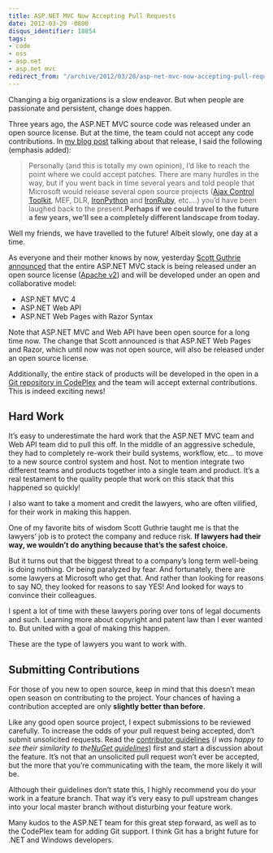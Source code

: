 ```yaml
---
title: ASP.NET MVC Now Accepting Pull Requests
date: 2012-03-29 -0800
disqus_identifier: 18854
tags:
- code
- oss
- asp.net
- asp.net mvc
redirect_from: "/archive/2012/03/28/asp-net-mvc-now-accepting-pull-requests.aspx/"
---
```


Changing a big organizations is a slow endeavor. But when people are
passionate and persistent, change does happen.

Three years ago, the ASP.NET MVC source code was released under an open
source license. But at the time, the team could not accept any code
contributions. In [my blog
post](https://haacked.com/archive/2009/04/01/aspnetmvc-open-source.aspx "ASP.NET MVC released as OSS")
talking about that release, I said the following (emphasis added):

> Personally (and this is totally my own opinion), I’d like to reach the
> point where we could accept patches. There are many hurdles in the
> way, but if you went back in time several years and told people that
> Microsoft would release several open source projects ([Ajax Control
> Toolkit](http://www.codeplex.com/AjaxControlToolkit), MEF, DLR,
> [IronPython](http://www.codeplex.com/Wiki/View.aspx?ProjectName=IronPython)
> and [IronRuby](http://www.ironruby.net/), etc….) you’d have been
> laughed back to the present.**Perhaps if we could travel to the future
> a few years, we’ll see a completely different landscape from today.**

Well my friends, we have travelled to the future! Albeit slowly, one day
at a time.

As everyone and their mother knows by now, yesterday [Scott Guthrie
announced](http://weblogs.asp.net/scottgu/archive/2012/03/27/asp-net-mvc-web-api-razor-and-open-source.aspx "ASP.NET Web Stack Open Sourced")
that the entire ASP.NET MVC stack is being released under an open source
license ([Apache
v2](http://www.apache.org/licenses/LICENSE-2.0.html "Apache v2")) and
will be developed under an open and collaborative model:

-   ASP.NET MVC 4
-   ASP.NET Web API
-   ASP.NET Web Pages with Razor Syntax

Note that ASP.NET MVC and Web API have been open source for a long time
now. The change that Scott announced is that ASP.NET Web Pages and
Razor, which until now was not open source, will also be released under
an open source license.

Additionally, the entire stack of products will be developed in the open
in a [Git repository in
CodePlex](http://aspnetwebstack.codeplex.com/ "ASP.NET Web Stack in Git on CodePlex")
and the team will accept external contributions. This is indeed exciting
news!

Hard Work
---------

It’s easy to underestimate the hard work that the ASP.NET MVC team and
Web API team did to pull this off. In the middle of an aggressive
schedule, they had to completely re-work their build systems, workflow,
etc… to move to a new source control system and host. Not to mention
integrate two different teams and products together into a single team
and product. It’s a real testament to the quality people that work on
this stack that this happened so quickly!

I also want to take a moment and credit the lawyers, who are often
vilified, for their work in making this happen.

One of my favorite bits of wisdom Scott Guthrie taught me is that the
lawyers’ job is to protect the company and reduce risk. **If lawyers had
their way, we wouldn’t do anything because that’s the safest choice.**

But it turns out that the biggest threat to a company’s long term
well-being is doing nothing. Or being paralyzed by fear. And
fortunately, there are some lawyers at Microsoft who get that. And
rather than looking for reasons to say NO, they looked for reasons to
say YES! And looked for ways to convince their colleagues.

I spent a lot of time with these lawyers poring over tons of legal
documents and such. Learning more about copyright and patent law than I
ever wanted to. But united with a goal of making this happen.

These are the type of lawyers you want to work with.

Submitting Contributions
------------------------

For those of you new to open source, keep in mind that this doesn’t mean
open season on contributing to the project. Your chances of having a
contribution accepted are only **slightly better than before**.

Like any good open source project, I expect submissions to be reviewed
carefully. To increase the odds of your pull request being accepted,
don’t submit unsolicited requests. Read the [contributor
guidelines](http://aspnetwebstack.codeplex.com/wikipage?title=Contributing&referringTitle=Home "Contributor Guidelines.")
(*I was happy to see their similarity to the*[*NuGet
guidelines*](http://docs.nuget.org/docs/contribute/contributing-to-nuget "NuGet guidelines"))
first and start a discussion about the feature. It’s not that an
unsolicited pull request won’t ever be accepted, but the more that
you’re communicating with the team, the more likely it will be.

Although their guidelines don’t state this, I highly recommend you do
your work in a feature branch. That way it’s very easy to pull upstream
changes into your local master branch without disturbing your feature
work.

Many kudos to the ASP.NET team for this great step forward, as well as
to the CodePlex team for adding Git support. I think Git has a bright
future for .NET and Windows developers.

